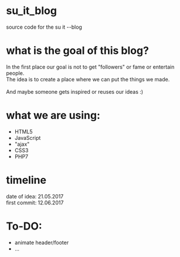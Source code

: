 # su_it_blog
source code for the su it --blog

# what is the goal of this blog?

In the first place our goal is not to get "followers" or fame or entertain people.<br>
The idea is to create a place where we can put the things we made.
<br>
<br>
And maybe someone gets inspired or reuses our ideas :)

# what we are using:
- HTML5
- JavaScript
- "ajax"
- CSS3
- PHP7

# timeline

date of idea: 21.05.2017
<br>
first commit: 12.06.2017

# To-DO:

- animate header/footer
- ...